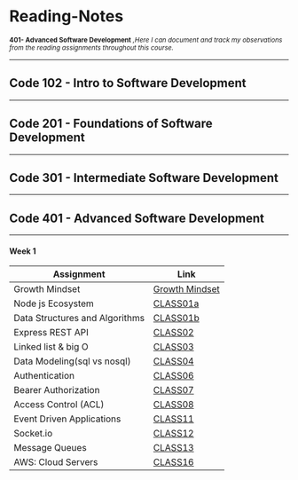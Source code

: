 # Reading-Notes

<sub>**401- Advanced Software Development** _,Here I can document and track my observations from the reading assignments throughout this course._  </sub>

----

## Code 102 - Intro to Software Development

----

## Code 201 - Foundations of Software Development

----

## Code 301 - Intermediate Software Development

----

## Code 401 - Advanced Software Development

----

#### Week 1


| Assignment | Link     | 
|----------  |----------|
| Growth Mindset      | [Growth Mindset](./GrowthMindset/GM.md)   | 
|  Node js Ecosystem      | [CLASS01a](./Week1/Class01a.md)   | 
| Data Structures and Algorithms      |  [CLASS01b](./Week1/DSA.md)  | 
| Express REST API   |  [CLASS02](./Week1/Class02.md)  | 
| Linked list & big O   |  [CLASS03](./Week1/Class03.md)  | 
| Data Modeling(sql vs nosql)  |  [CLASS04](./Week%202/Class03.md)  | 
| Authentication |  [CLASS06](./Week%202/Class06.md)  | 
| Bearer Authorization |  [CLASS07](./Week3/Class07.md)  | 
| Access Control (ACL) |  [CLASS08](./Week%204/Class08.md)  | 
| Event Driven Applications |  [CLASS11](./Week%205/class11.md)  | 
| Socket.io |  [CLASS12](./Week%205/class12.md)  | 
| Message Queues|  [CLASS13](./Week%205//class%2013.md)  | 
| AWS: Cloud Servers|  [CLASS16](./Week%205/class16.md)  | 


